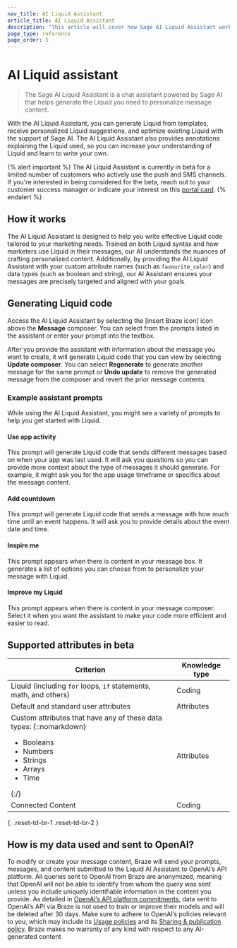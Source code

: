```yaml
---
nav_title: AI Liquid Assistant
article_title: AI Liquid Assistant
description: "This article will cover how Sage AI Liquid Assistant works and how you can use it to generate Liquid snippets for your messaging."
page_type: reference
page_order: 5
---
```


# AI Liquid assistant

> The Sage AI Liquid Assistant is a chat assistant powered by Sage AI that helps generate the Liquid you need to personalize message content. 

With the AI Liquid Assistant, you can generate Liquid from templates, receive personalized Liquid suggestions, and optimize existing Liquid with the support of Sage AI. The AI Liquid Assistant also provides annotations explaining the Liquid used, so you can increase your understanding of Liquid and learn to write your own.

{% alert important %}
The AI Liquid Assistant is currently in beta for a limited number of customers who actively use the push and SMS channels. If you're interested in being considered for the beta, reach out to your customer success manager or indicate your interest on this [portal card](https://braze.productboard.com/entity-detail/features/27273918).
{% endalert %}

## How it works

The AI Liquid Assistant is designed to help you write effective Liquid code tailored to your marketing needs. Trained on both Liquid syntax and how marketers use Liquid in their messages, our AI understands the nuances of crafting personalized content. Additionally, by providing the AI Liquid Assistant with your custom attribute names (such as `favourite_color`) and data types (such as boolean and string), our AI Assistant ensures your messages are precisely targeted and aligned with your goals.

## Generating Liquid code

Access the AI Liquid Assistant by selecting the [insert Braze icon] icon above the **Message** composer. You can select from the prompts listed in the assistant or enter your prompt into the textbox.  

After you provide the assistant with information about the message you want to create, it will generate Liquid code that you can view by selecting **Update composer**. You can select **Regenerate** to generate another message for the same prompt or **Undo update** to remove the generated message from the composer and revert the prior message contents.

### Example assistant prompts

While using the AI Liquid Assistant, you might see a variety of prompts to help you get started with Liquid.

#### Use app activity

This prompt will generate Liquid code that sends different messages based on when your app was last used. It will ask you questions so you can provide more context about the type of messages it should generate. For example, it might ask you for the app usage timeframe or specifics about the message content.

#### Add countdown

This prompt will generate Liquid code that sends a message with how much time until an event happens. It will ask you to provide details about the event date and time.

#### Inspire me

This prompt appears when there is content in your message box. It generates a list of options you can choose from to personalize your message with Liquid. 

#### Improve my Liquid

This prompt appears when there is content in your message composer. Select it when you want the assistant to make your code more efficient and easier to read.

## Supported attributes in beta

| Criterion | Knowledge type | 
| - | - | 
| Liquid (including `for` loops, `if` statements, math, and others) | Coding |
| Default and standard user attributes | Attributes |
| Custom attributes that have any of these data types: {::nomarkdown}<ul><li>Booleans</li><li>Numbers</li><li>Strings</li><li>Arrays</li><li>Time</li></ul>{:/} | Attributes |
| Connected Content | Coding |
{: .reset-td-br-1 .reset-td-br-2 }

## How is my data used and sent to OpenAI?

To modify or create your message content, Braze will send your prompts, messages, and content submitted to the Liquid AI Assistant to OpenAI’s API platform. All queries sent to OpenAI from Braze are anonymized, meaning that OpenAI will not be able to identify from whom the query was sent unless you include uniquely identifiable information in the content you provide. As detailed in [OpenAI’s API platform commitments](https://openai.com/policies/api-data-usage-policies), data sent to OpenAI’s API via Braze is not used to train or improve their models and will be deleted after 30 days. Make sure to adhere to OpenAI’s policies relevant to you, which may include its [Usage policies](https://openai.com/policies/usage-policies) and its [Sharing & publication policy](https://openai.com/policies/sharing-publication-policy). Braze makes no warranty of any kind with respect to any AI-generated content